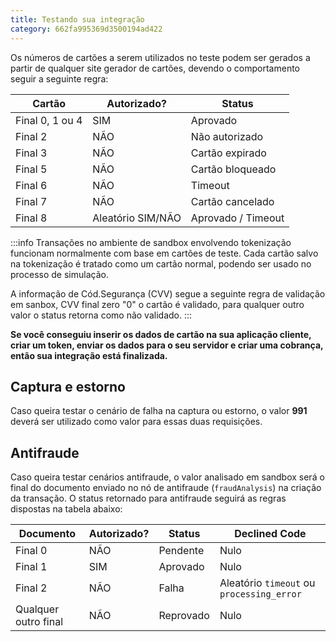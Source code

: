 ```yaml
---
title: Testando sua integração
category: 662fa995369d3500194ad422
---
```


Os números de cartões a serem utilizados no teste podem ser gerados a partir de qualquer site gerador de cartões, devendo o comportamento seguir a seguinte regra:

| Cartão          | Autorizado?       | Status             |
| --------------- | ----------------- | ------------------ |
| Final 0, 1 ou 4 | SIM               | Aprovado           |
| Final 2         | NÃO               | Não autorizado     |
| Final 3         | NÃO               | Cartão expirado    |
| Final 5         | NÃO               | Cartão bloqueado   |
| Final 6         | NÃO               | Timeout            |
| Final 7         | NÃO               | Cartão cancelado   |
| Final 8         | Aleatório SIM/NÃO | Aprovado / Timeout |

:::info
Transações no ambiente de sandbox envolvendo tokenização funcionam normalmente com base em cartões de teste. Cada cartão salvo na tokenização é tratado como um cartão normal, podendo ser usado no processo de simulação.

A informação de Cód.Segurança (CVV) segue a seguinte regra de validação em sanbox, CVV final zero "0" o cartão é validado, para qualquer outro valor o status retorna como não validado.
:::

**Se você conseguiu inserir os dados de cartão na sua aplicação cliente, criar um token, enviar os dados para o seu servidor e criar uma cobrança, então sua integração está finalizada.**

## Captura e estorno

Caso queira testar o cenário de falha na captura ou estorno, o valor **991** deverá ser utilizado como valor para essas duas requisições.

## Antifraude

Caso queira testar cenários antifraude, o valor analisado em sandbox será o final do documento enviado no nó de antifraude (`fraudAnalysis`) na criação da transação. O status retornado para antifraude seguirá as regras dispostas na tabela abaixo:

| Documento            | Autorizado? | Status    | Declined Code                             |
| -------------------- | ----------- | --------- | ----------------------------------------- |
| Final 0              | NÃO         | Pendente  | Nulo                                      |
| Final 1              | SIM         | Aprovado  | Nulo                                      |
| Final 2              | NÃO         | Falha     | Aleatório `timeout` ou `processing_error` |
| Qualquer outro final | NÃO         | Reprovado | Nulo                                      |
